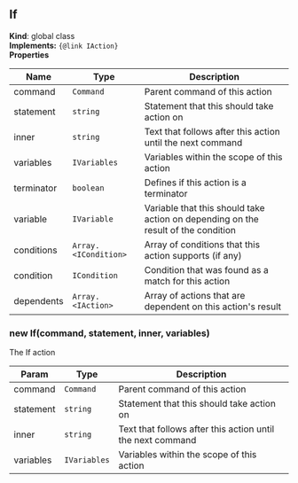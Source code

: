 <a name="If"></a>
## If
**Kind**: global class  
**Implements:** <code>{@link IAction}</code>  
**Properties**

| Name | Type | Description |
| --- | --- | --- |
| command | <code>Command</code> | Parent command of this action |
| statement | <code>string</code> | Statement that this should take action on |
| inner | <code>string</code> | Text that follows after this action until the next command |
| variables | <code>IVariables</code> | Variables within the scope of this action |
| terminator | <code>boolean</code> | Defines if this action is a terminator |
| variable | <code>IVariable</code> | Variable that this should take action on depending on the result of the condition |
| conditions | <code>Array.&lt;ICondition&gt;</code> | Array of conditions that this action supports (if any) |
| condition | <code>ICondition</code> | Condition that was found as a match for this action |
| dependents | <code>Array.&lt;IAction&gt;</code> | Array of actions that are dependent on this action's result |

<a name="new_If_new"></a>
### new If(command, statement, inner, variables)
The If action


| Param | Type | Description |
| --- | --- | --- |
| command | <code>Command</code> | Parent command of this action |
| statement | <code>string</code> | Statement that this should take action on |
| inner | <code>string</code> | Text that follows after this action until the next command |
| variables | <code>IVariables</code> | Variables within the scope of this action |

